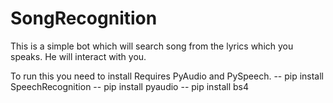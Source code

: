 # SongRecognition

This is a simple bot which will search song from the lyrics which you speaks.
He will interact with you.

To run this you need to install
Requires PyAudio and PySpeech.
-- pip install SpeechRecognition
-- pip install pyaudio
-- pip install bs4
